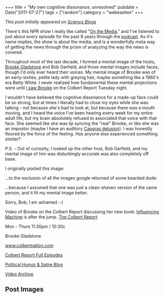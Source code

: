 +++
title = "My own cognitive dissonance, unresolved"
pubdate = Date("2011-07-27")
tags = ["random"]
category = "webeasties"
+++

_This post initially appeared on [Science Blogs](http://scienceblogs.com/webeasties)_

There's this NPR show I really like called "[On the Media,](http://onthemedia.org)" and I've listened to just about every episode for the past 8 years through the [podcast](http://www.onthemedia.org/podcast/). As it's name implies, the show is about the media, and is a wonderfully meta way of getting the news through the prism of analyzing the way the news is covered.

Throughout most of the last decade, I formed a mental image of the hosts, [Brooke Gladstone](_blank) and Bob Garfield, and those mental images include faces, though I'd only ever heard their voices. My mental image of Brooke was of an early-sixties, petite lady with greying hair, maybe something like a 1980's era Betty White. I never realized how fundamental these mental projections were until [I saw Brooke](http://www.colbertnation.com/the-colbert-report-videos/393171/july-26-2011/brooke-gladstone) on the Colbert Report Tuesday night.

I wouldn't have believed the cognitive dissonance for a made-up face could be so strong, but at times I literally had to close my eyes while she was talking - not because she's bad to look at, but because there was a mouth moving, and I heard the voice I've been hearing every week for my entire adult life, but my brain absolutely refused to associated that voice with that face. She seemed like she was lip syncing the "real" Brooke, or like she was an impostor (maybe I have an auditory [Capgras delusion](http://en.wikipedia.org/wiki/Capgras_delusion)). 
I was honestly floored by the force of the feeling. Has anyone else experienced something similar?

P.S. - Out of curiosity, I looked up the other host, Bob Garfield, and my mental image of him was disturbingly accurate was also completely off base.

I originally posted this image:

...to the exclusion of all the images google returned of some bearded dude:

...because I assumed that one was just a clean-shaven version of the same person, and it fit my mental image better.

Sorry, Bob, I am ashamed :-(

Video of Brooke on the Colbert Report discussing her new book: [Influencing Machine](http://www.amazon.com/Influencing-Machine-Brooke-Gladstone-Media/dp/0393077799) is after the jump. 
[The Colbert Report](_blank)

Mon - Thurs 11:30pm / 10:30c

Brooke Gladstone

www.colbertnation.com

[Colbert Report Full Episodes](_blank)

[Political Humor & Satire Blog](_blank)

[Video Archive](_blank)

      
  

 ## Post Images


